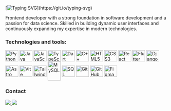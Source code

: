 [![Typing SVG](https://readme-typing-svg.herokuapp.com?font=Poppins&pause=1000&color=3FEEEA&width=435&lines=Hello!+I'm+Jorge+Contreras+Delgado.;Software+Developer.;Web+Designer.;Systems+engineer.;Freelancer.)](https://git.io/typing-svg)

Frontend developer with a strong foundation in software development and a passion for data science. Skilled in building dynamic user interfaces and continuously expanding my expertise in modern technologies.

### Technologies and tools:

<div style="display: inline-block">
  <img align="center" alt="Python" height="35" width="40" src="https://cdn.jsdelivr.net/gh/devicons/devicon/icons/python/python-original.svg">
  <img align="center" alt="Java" height="35" width="40" src="https://cdn.jsdelivr.net/gh/devicons/devicon/icons/java/java-original.svg">
  <img align="center" alt="JavaScript" height="35" width="40" src="https://cdn.jsdelivr.net/gh/devicons/devicon/icons/javascript/javascript-plain.svg">
  <img align="center" alt="TypeScript" height="35" width="40" src="https://cdn.jsdelivr.net/gh/devicons/devicon/icons/typescript/typescript-original.svg">
  <img align="center" alt="Dart" height="35" width="40" src="https://cdn.jsdelivr.net/gh/devicons/devicon/icons/dart/dart-original.svg">
  <img align="center" alt="C++" height="35" width="40" src="https://cdn.jsdelivr.net/gh/devicons/devicon/icons/cplusplus/cplusplus-original.svg">
  <img align="center" alt="HTML5" height="35" width="40" src="https://cdn.jsdelivr.net/gh/devicons/devicon/icons/html5/html5-original.svg">
  <img align="center" alt="CSS3" height="35" width="40" src="https://cdn.jsdelivr.net/gh/devicons/devicon/icons/css3/css3-original.svg">
  
  <img align="center" alt="React" height="35" width="40" src="https://cdn.jsdelivr.net/gh/devicons/devicon/icons/react/react-original.svg">
  <img align="center" alt="Flutter" height="35" width="40" src="https://cdn.jsdelivr.net/gh/devicons/devicon/icons/flutter/flutter-original.svg">
  <img align="center" alt="Django" height="35" width="40" src="https://cdn.jsdelivr.net/gh/devicons/devicon/icons/django/django-plain.svg">
  <img align="center" alt="Astro" height="35" width="40" src="https://astro.build/assets/press/astro-icon-light.svg">
  <img align="center" alt="Vite" height="35" width="40" src="https://vitejs.dev/logo.svg">
  <img align="center" alt="TailwindCSS" height="35" width="40" src="https://upload.wikimedia.org/wikipedia/commons/d/d5/Tailwind_CSS_Logo.svg">
  
  <img align="center" alt="MySQL" height="60" width="40" src="https://cdn.jsdelivr.net/gh/devicons/devicon/icons/mysql/mysql-original-wordmark.svg">
  <img align="center" alt="SQL Server" height="35" width="40" src="https://cdn.jsdelivr.net/gh/devicons/devicon/icons/microsoftsqlserver/microsoftsqlserver-plain.svg">
  
  <img align="center" alt="Git" height="35" width="40" src="https://cdn.jsdelivr.net/gh/devicons/devicon/icons/git/git-original.svg">
  <img align="center" alt="GitHub" height="35" width="40" src="https://cdn.jsdelivr.net/gh/devicons/devicon/icons/github/github-original.svg">
  <img align="center" alt="Figma" height="35" width="40" src="https://cdn.jsdelivr.net/gh/devicons/devicon/icons/figma/figma-original.svg">
</div>




### Contact  

<div>  
  <a href="https://www.linkedin.com/in/jorgito-contreras" target="_blank">  
    <img src="https://img.shields.io/badge/-LinkedIn-%230077B5?style=for-the-badge&logo=linkedin&logoColor=white">  
  </a>  
  <a href="mailto:jorgito.soh@gmail.com">  
    <img src="https://img.shields.io/badge/-Gmail-%D14836?style=for-the-badge&logo=gmail&logoColor=white">  
  </a>  
</div>

